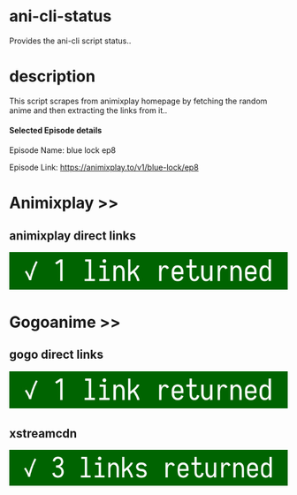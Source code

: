 # ani-cli-status
Provides the ani-cli script status..

# description
This script scrapes from animixplay homepage by fetching the random anime and then extracting the links from it..

#### Selected Episode details

Episode Name: blue lock ep8

Episode Link: https://animixplay.to/v1/blue-lock/ep8
 
# Animixplay >>

## animixplay direct links

<img src="./images/animixplay.jpg">

# Gogoanime >>

## gogo direct links

<img src="./images/gogoplay.jpg">

## xstreamcdn

<img src="./images/xstreamcdn.jpg">
